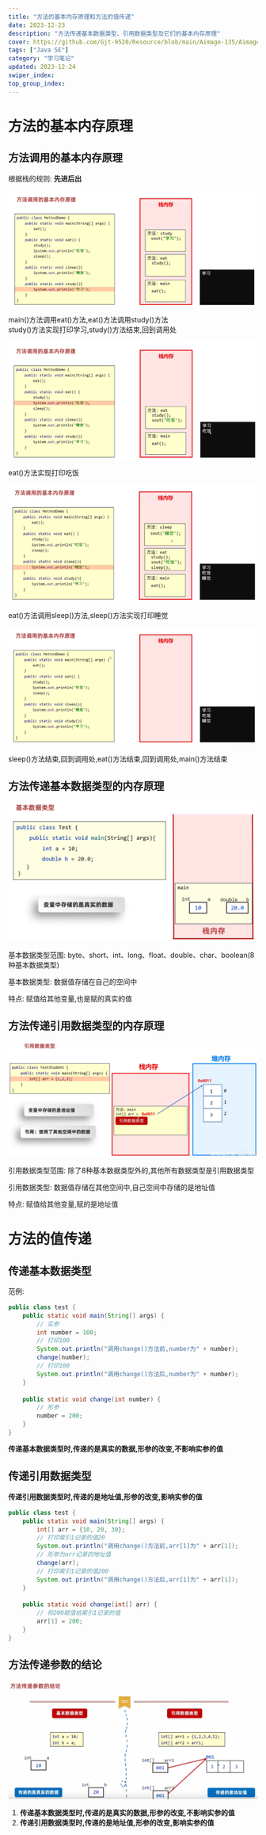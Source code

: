 ```yaml
---
title: "方法的基本内存原理和方法的值传递"
date: 2023-12-23
description: "方法传递基本数据类型、引用数据类型及它们的基本内存原理"
cover: https://github.com/Gjt-9520/Resource/blob/main/Aimage-135/Aimage18.jpg?raw=true
tags: ["Java SE"]
category: "学习笔记"
updated: 2023-12-24
swiper_index:
top_group_index:
---
```


# 方法的基本内存原理

## 方法调用的基本内存原理

根据栈的规则: **先进后出**  

![方法调用的基本内存原理1](../images/方法调用的基本内存原理1.png)

main()方法调用eat()方法,eat()方法调用study()方法  
study()方法实现打印学习,study()方法结束,回到调用处  

![方法调用的基本内存原理2](../images/方法调用的基本内存原理2.png)

eat()方法实现打印吃饭

![方法调用的基本内存原理3](../images/方法调用的基本内存原理3.png)

eat()方法调用sleep()方法,sleep()方法实现打印睡觉

![方法调用的基本内存原理4](../images/方法调用的基本内存原理4.png)

sleep()方法结束,回到调用处,eat()方法结束,回到调用处,main()方法结束

## 方法传递基本数据类型的内存原理

![方法传递基本数据类型的内存原理](../images/方法传递基本数据类型的内存原理.png)

基本数据类型范围: byte、short、int、long、float、double、char、boolean(8种基本数据类型)  

基本数据类型: 数据值存储在自己的空间中  

特点: 赋值给其他变量,也是赋的真实的值  

## 方法传递引用数据类型的内存原理

![方法传递引用数据类型的内存原理](../images/方法传递引用数据类型的内存原理.png)

引用数据类型范围: 除了8种基本数据类型外的,其他所有数据类型是引用数据类型  

引用数据类型: 数据值存储在其他空间中,自己空间中存储的是地址值  

特点: 赋值给其他变量,赋的是地址值  

# 方法的值传递

## 传递基本数据类型

范例: 

```java
public class test {
    public static void main(String[] args) {
        // 实参
        int number = 100;
        // 打印100
        System.out.println("调用change()方法前,number为" + number);
        change(number);
        // 打印100
        System.out.println("调用change()方法后,number为" + number);
    }

    public static void change(int number) {
        // 形参
        number = 200;
    }
}
```

**传递基本数据类型时,传递的是真实的数据,形参的改变,不影响实参的值**

## 传递引用数据类型

**传递引用数据类型时,传递的是地址值,形参的改变,影响实参的值**

```java
public class test {
    public static void main(String[] args) {
        int[] arr = {10, 20, 30};
        // 打印索引1记录的值20
        System.out.println("调用change()方法前,arr[1]为" + arr[1]);
        // 形参为arr记录的地址值
        change(arr);
        // 打印索引1记录的值200
        System.out.println("调用change()方法后,arr[1]为" + arr[1]);
    }

    public static void change(int[] arr) {
        // 将200赋值给索引1记录的值
        arr[1] = 200;
    }
}
```

## 方法传递参数的结论

![方法传递参数的结论](../images/image_方法传递参数的结论.png)

1. **传递基本数据类型时,传递的是真实的数据,形参的改变,不影响实参的值**  
2. **传递引用数据类型时,传递的是地址值,形参的改变,影响实参的值**  